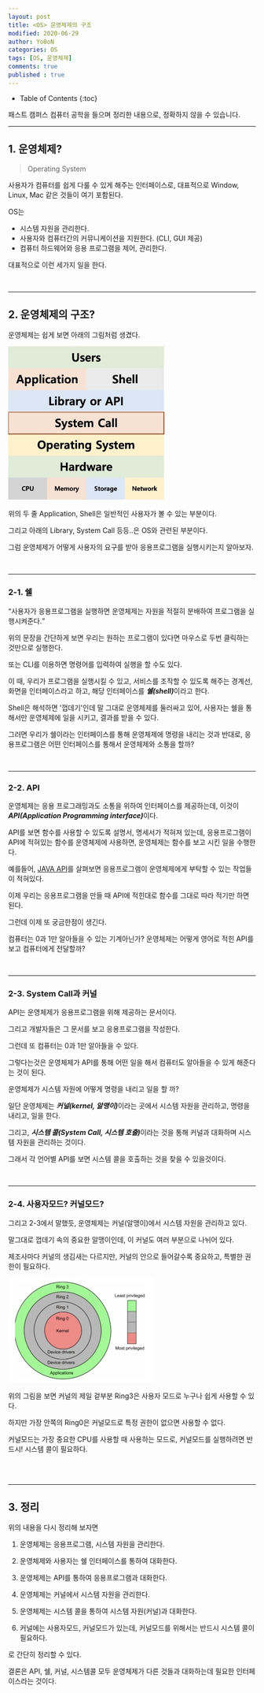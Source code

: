 ```yaml
---
layout: post
title: <OS> 운영체제의 구조
modified: 2020-06-29
author: Yo0oN
categories: OS
tags: [OS, 운영체제]
comments: true
published : true
---
```


* Table of Contents
{:toc}

패스트 캠퍼스 컴퓨터 공학을 들으며 정리한 내용으로, 정확하지 않을 수 있습니다.

<hr>

## 1. 운영체제?

> Operating System

사용자가 컴퓨터를 쉽게 다룰 수 있게 해주는 인터페이스로, 대표적으로 Window, Linux, Mac 같은 것들이 여기 포함된다.

OS는

- 시스템 자원을 관리한다.
- 사용자와 컴퓨터간의 커뮤니케이션을 지원한다. (CLI, GUI 제공)
- 컴퓨터 하드웨어와 응용 프로그램을 제어, 관리한다.

대표적으로 이런 세가지 일을 한다.

<br>
<hr>

## 2. 운영체제의 구조?

운영체제는 쉽게 보면 아래의 그림처럼 생겼다.

![운영체제](/images/posts/OS01/OS01.jpeg "패캠 운영체제 그림")

위의 두 줄 Application, Shell은 일반적인 사용자가 볼 수 있는 부분이다.

그리고 아래의 Library, System Call 등등..은 OS와 관련된 부분이다.

그럼 운영체제가 어떻게 사용자의 요구를 받아 응용프로그램을 실행시키는지 알아보자.

<br>
<hr>

### 2-1. 쉘

<q>사용자가 응용프로그램을 실행하면 운영체제는 자원을 적절히 분배하여 프로그램을 실행시켜준다.</q>

위의 문장을 간단하게 보면 우리는 원하는 프로그램이 있다면 마우스로 두번 클릭하는 것만으로 실행한다.

또는 CLI를 이용하면 명령어를 입력하여 실행을 할 수도 있다.

이 때, 우리가 프로그램을 실행시킬 수 있고, 서비스를 조작할 수 있도록 해주는 경계선, 화면을 인터페이스라고 하고, 해당 인터페이스를 <cite>**쉘(shell)**</cite>이라고 한다.

Shell은 해석하면 '껍데기'인데 말 그대로 운영체제를 둘러싸고 있어, 사용자는 쉘을 통해서만 운영체제에 일을 시키고, 결과를 받을 수 있다.

그러면 우리가 쉘이라는 인터페이스를 통해 운영체제에 명령을 내리는 것과 반대로, 응용프로그램은 어떤 인터페이스를 통해서 운영체제와 소통을 할까?

<br>
<hr>

### 2-2. API

운영체제는 응용 프로그래밍과도 소통을 위하여 인터페이스를 제공하는데, 이것이 <cite>**API(Application Programming interface)**</cite>이다.

API를 보면 함수를 사용할 수 있도록 설명서, 명세서가 적혀져 있는데, 응용프로그램이 API에 적혀있는 함수를 운영체제에 사용하면, 운영체제는 함수를 보고 시킨 일을 수행한다.

예를들어, [JAVA API](https://docs.oracle.com/javase/7/docs/api/ "JAVA API")를 살펴보면 응용프로그램이 운영체제에게 부탁할 수 있는 작업들이 적혀있다.

이제 우리는 응용프로그램을 만들 때 API에 적힌대로 함수를 그대로 따라 적기만 하면 된다.

그런데 이제 또 궁금한점이 생긴다.

컴퓨터는 0과 1만 알아들을 수 있는 기계아닌가? 운영체제는 어떻게 영어로 적힌 API를 보고 컴퓨터에게 전달할까?

<br>
<hr>

### 2-3. System Call과 커널

API는 운영체제가 응용프로그램을 위해 제공하는 문서이다.

그리고 개발자들은 그 문서를 보고 응용프로그램을 작성한다.

그런데 또 컴퓨터는 0과 1만 알아들을 수 있다.

그렇다는것은 운영체제가 API를 통해 어떤 일을 해서 컴퓨터도 알아들을 수 있게 해준다는 것이 된다.

운영체제가 시스템 자원에 어떻게 명령을 내리고 일을 할 까?

일단 운영체제는 <cite>**커널(kernel, 알맹이)**</cite>이라는 곳에서 시스템 자원을 관리하고, 명령을 내리고, 일을 한다.

그리고, <cite>**시스템 콜(System Call, 시스템 호출)**</cite>이라는 것을 통해 커널과 대화하며 시스템 자원을 관리하는 것이다.

그래서 각 언어별 API를 보면 시스템 콜을 호출하는 것을 찾을 수 있을것이다.

<br>
<hr>

### 2-4. 사용자모드? 커널모드?

그리고 2-3에서 말했듯, 운영체제는 커널(알맹이)에서 시스템 자원을 관리하고 있다.

말그대로 껍데기 속의 중요한 알맹이인데, 이 커널도 여러 부분으로 나뉘어 있다.

제조사마다 커널의 생김새는 다르지만, 커널의 안으로 들어갈수록 중요하고, 특별한 권한이 필요하다.

![커널](/images/posts/OS01/OS02.jpeg "커널")

위의 그림을 보면 커널의 제일 겉부분 Ring3은 사용자 모드로 누구나 쉽게 사용할 수 있다.

하지만 가장 안쪽의 Ring0은 커널모드로 특정 권한이 없으면 사용할 수 없다.

커널모드는 가장 중요한 CPU를 사용할 때 사용하는 모드로, 커널모드를 실행하려면 반드시! 시스템 콜이 필요하다.

<br>
<br>
<hr>

## 3. 정리

위의 내용을 다시 정리해 보자면

1. 운영체제는 응용프로그램, 시스템 자원을 관리한다.

2. 운영체제와 사용자는 쉘 인터페이스를 통하여 대화한다.

3. 운영체제는 API를 통하여 응용프로그램과 대화한다.

4. 운영체제는 커널에서 시스템 자원을 관리한다.

5. 운영체제는 시스템 콜을 통하여 시스템 자원(커널)과 대화한다.

6. 커널에는 사용자모드, 커널모드가 있는데, 커널모드를 위해서는 반드시 시스템 콜이 필요하다.

로 간단히 정리할 수 있다.

결론은 API, 쉘, 커널, 시스템콜 모두 운영체제가 다른 것들과 대화하는데 필요한 인터페이스라는 것이다.

